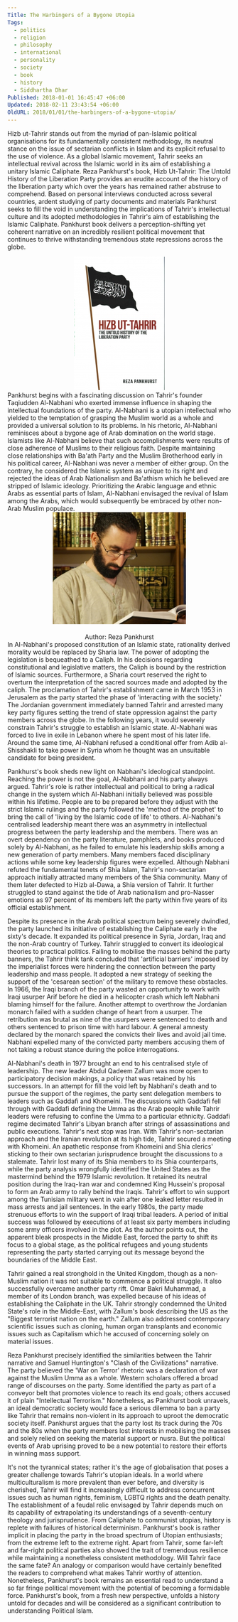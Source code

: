 ```yaml
---
Title: The Harbingers of a Bygone Utopia
Tags:
  - politics
  - religion
  - philosophy
  - international
  - personality
  - society
  - book
  - history
  - Siddhartha Dhar
Published: 2018-01-01 16:45:47 +06:00
Updated: 2018-02-11 23:43:54 +06:00
OldURL: 2018/01/01/the-harbingers-of-a-bygone-utopia/
---
```


Hizb ut-Tahrir stands out from the myriad of pan-Islamic political organisations for its fundamentally consistent methodology, its neutral stance on the issue of sectarian conflicts in Islam and its explicit refusal to the use of violence. As a global Islamic movement, Tahrir seeks an intellectual revival across the Islamic world in its aim of establishing a unitary Islamic Caliphate. Reza Pankhurst's book, Hizb Ut-Tahrir: The Untold History of the Liberation Party provides an erudite account of the history of the liberation party which over the years has remained rather abstruse to comprehend. Based on personal interviews conducted across several countries, ardent studying of party documents and materials Pankhurst seeks to fill the void in understanding the implications of Tahrir's intellectual culture and its adopted methodologies in Tahrir's aim of establishing the Islamic Caliphate. Pankhurst book delivers a perception-shifting yet coherent narrative on an incredibly resilient political movement that continues to thrive withstanding tremendous state repressions across the globe.

<center><a href="https://raw.githubusercontent.com/think-mm/enblog-static/web/wp-uploads/2018/01/Hizb-Ut-Tahrir.jpg"><img class="alignnone size-medium wp-image-7514" src="https://raw.githubusercontent.com/think-mm/enblog-static/web/wp-uploads/2018/01/Hizb-Ut-Tahrir-204x300.jpg" alt="" width="204" height="300" /></a><center></center></center>Pankhurst begins with a fascinating discussion on Tahrir's founder Taqiudden Al-Nabhani who exerted immense influence in shaping the intellectual foundations of the party. Al-Nabhani is a utopian intellectual who yielded to the temptation of grasping the Muslim world as a whole and provided a universal solution to its problems. In his rhetoric, Al-Nabhani reminisces about a bygone age of Arab domination on the world stage. Islamists like Al-Nabhani believe that such accomplishments were results of close adherence of Muslims to their religious faith. Despite maintaining close relationships with Ba'ath Party and the Muslim Brotherhood early in his political career, Al-Nabhani was never a member of either group. On the contrary, he considered the Islamic system as unique to its right and rejected the ideas of Arab Nationalism and Ba'athism which he believed are stripped of Islamic ideology. Prioritizing the Arabic language and ethnic Arabs as essential parts of Islam, Al-Nabhani envisaged the revival of Islam among the Arabs, which would subsequently be embraced by other non-Arab Muslim populace.

<center><a href="https://raw.githubusercontent.com/think-mm/enblog-static/web/wp-uploads/2018/01/Reza-Pankhurst.jpg"><img class="alignnone size-medium wp-image-7523" src="https://raw.githubusercontent.com/think-mm/enblog-static/web/wp-uploads/2018/01/Reza-Pankhurst-300x252.jpg" alt="" width="300" height="252" /></a></center>&nbsp;

<center>Author: Reza Pankhurst<center></center></center>In Al-Nabhani's proposed constitution of an Islamic state, rationality derived morality would be replaced by Sharia law. The power of adopting the legislation is bequeathed to a Caliph. In his decisions regarding constitutional and legislative matters, the Caliph is bound by the restriction of Islamic sources. Furthermore, a Sharia court reserved the right to overturn the interpretation of the sacred sources made and adopted by the caliph.
The proclamation of Tahrir's establishment came in March 1953 in Jerusalem as the party started the phase of 'interacting with the society.' The Jordanian government immediately banned Tahrir and arrested many key party figures setting the trend of state oppression against the party members across the globe. In the following years, it would severely constrain Tahrir's struggle to establish an Islamic state. Al-Nabhani was forced to live in exile in Lebanon where he spent most of his later life. Around the same time, Al-Nabhani refused a conditional offer from Adib al-Shisshakli to take power in Syria whom he thought was an unsuitable candidate for being president.

Pankhurst's book sheds new light on Nabhani's ideological standpoint. Reaching the power is not the goal, Al-Nabhani and his party always argued. Tahrir's role is rather intellectual and political to bring a radical change in the system which Al-Nabhani initially believed was possible within his lifetime. People are to be prepared before they adjust with the strict Islamic rulings and the party followed the 'method of the prophet' to bring the call of 'living by the Islamic code of life' to others. Al-Nabhani's centralised leadership meant there was an asymmetry in intellectual progress between the party leadership and the members. There was an overt dependency on the party literature, pamphlets, and books produced solely by Al-Nabhani, as he failed to emulate his leadership skills among a new generation of party members. Many members faced disciplinary actions while some key leadership figures were expelled. Although Nabhani refuted the fundamental tenets of Shia Islam, Tahrir's non-sectarian approach initially attracted many members of the Shia community. Many of them later defected to Hizb al-Dawa, a Shia version of Tahrir. It further struggled to stand against the tide of Arab nationalism and pro-Nasser emotions as 97 percent of its members left the party within five years of its official establishment.

Despite its presence in the Arab political spectrum being severely dwindled, the party launched its initiative of establishing the Caliphate early in the sixty's decade. It expanded its political presence in Syria, Jordan, Iraq and the non-Arab country of Turkey. Tahrir struggled to convert its ideological theories to practical politics. Failing to mobilise the masses behind the party banners, the Tahrir think tank concluded that 'artificial barriers' imposed by the imperialist forces were hindering the connection between the party leadership and mass people. It adopted a new strategy of seeking the support of the 'cesarean section' of the military to remove these obstacles. In 1966, the Iraqi branch of the party wasted an opportunity to work with Iraqi usurper Arif before he died in a helicopter crash which left Nabhani blaming himself for the failure. Another attempt to overthrow the Jordanian monarch failed with a sudden change of heart from a usurper. The retribution was brutal as nine of the usurpers were sentenced to death and others sentenced to prison time with hard labour. A general amnesty declared by the monarch spared the convicts their lives and avoid jail time. Nabhani expelled many of the convicted party members accusing them of not taking a robust stance during the police interrogations.

Al-Nabhani's death in 1977 brought an end to his centralised style of leadership. The new leader Abdul Qadeem Zallum was more open to participatory decision makings, a policy that was retained by his successors. In an attempt for fill the void left by Nabhani's death and to pursue the support of the regimes, the party sent delegation members to leaders such as Gaddafi and Khomeini. The discussions with Gaddafi fell through with Gaddafi defining the Umma as the Arab people while Tahrir leaders were refusing to confine the Umma to a particular ethnicity. Gaddafi regime decimated Tahrir's Libyan branch after strings of assassinations and public executions. Tahrir's next stop was Iran. With Tahrir's non-sectarian approach and the Iranian revolution at its high tide, Tahrir secured a meeting with Khomeini. An apathetic response from Khomeini and Shia clerics' sticking to their own sectarian jurisprudence brought the discussions to a stalemate. Tahrir lost many of its Shia members to its Shia counterparts, while the party analysis wrongfully identified the United States as the mastermind behind the 1979 Islamic revolution. It retained its neutral position during the Iraq-Iran war and condemned King Hussein's proposal to form an Arab army to rally behind the Iraqis. Tahrir's effort to win support among the Tunisian military went in vain after one leaked letter resulted in mass arrests and jail sentences. In the early 1980s, the party made strenuous efforts to win the support of Iraqi tribal leaders. A period of initial success was followed by executions of at least six party members including some army officers involved in the plot. As the author points out, the apparent bleak prospects in the Middle East, forced the party to shift its focus to a global stage, as the political refugees and young students representing the party started carrying out its message beyond the boundaries of the Middle East.

Tahrir gained a real stronghold in the United Kingdom, though as a non-Muslim nation it was not suitable to commence a political struggle. It also successfully overcame another party rift. Omar Bakri Muhammad, a member of its London branch, was expelled because of his ideas of establishing the Caliphate in the UK. Tahrir strongly condemned the United State's role in the Middle-East, with Zallum's book describing the US as the "Biggest terrorist nation on the earth." Zallum also addressed contemporary scientific issues such as cloning, human organ transplants and economic issues such as Capitalism which he accused of concerning solely on material issues.

Reza Pankhurst precisely identified the similarities between the Tahrir narrative and Samuel Huntington's "Clash of the Civilizations" narrative. The party believed the 'War on Terror' rhetoric was a declaration of war against the Muslim Umma as a whole. Western scholars offered a broad range of discourses on the party. Some identified the party as part of a conveyor belt that promotes violence to reach its end goals; others accused it of plain "Intellectual Terrorism." Nonetheless, as Pankhurst book unravels, an ideal democratic society would face a serious dilemma to ban a party like Tahrir that remains non-violent in its approach to uproot the democratic society itself. Pankhurst argues that the party lost its track during the 70s and the 80s when the party members lost interests in mobilising the masses and solely relied on seeking the material support or nusra. But the political events of Arab uprising proved to be a new potential to restore their efforts in winning mass support.

It's not the tyrannical states; rather it's the age of globalisation that poses a greater challenge towards Tahrir's utopian ideals. In a world where multiculturalism is more prevalent than ever before, and diversity is cherished, Tahrir will find it increasingly difficult to address concurrent issues such as human rights, feminism, LGBTQ rights and the death penalty. The establishment of a feudal relic envisaged by Tahrir depends much on its capability of extrapolating its understandings of a seventh-century theology and jurisprudence. From Caliphate to communist utopias, history is replete with failures of historical determinism. Pankhurst's book is rather implicit in placing the party in the broad spectrum of Utopian enthusiasts; from the extreme left to the extreme right. Apart from Tahrir, some far-left and far-right political parties also showed the trait of tremendous resilience while maintaining a nonetheless consistent methodology. Will Tahrir face the same fate? An analogy or comparison would have certainly benefited the readers to comprehend what makes Tahrir worthy of attention. Nonetheless, Pankhurst's book remains an essential read to understand a so far fringe political movement with the potential of becoming a formidable force. Pankhurst's book, from a fresh new perspective, unfolds a history untold for decades and will be considered as a significant contribution to understanding Political Islam.
